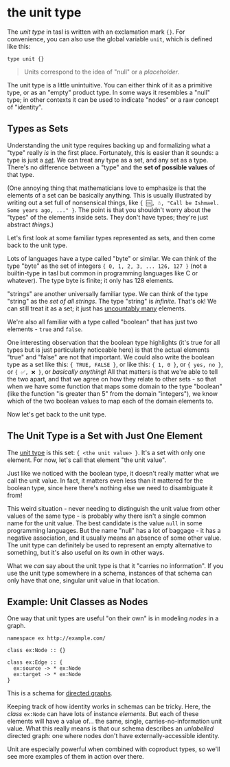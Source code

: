 # the unit type

The _unit type_ in tasl is written with an exclamation mark `{}`. For convenience, you can also use the global variable `unit`, which is defined like this:

```tasl
type unit {}
```

> Units correspond to the idea of "null" or a _placeholder_.

The unit type is a little unintuitive. You can either think of it as a primitive type, or as an "empty" product type. In some ways it resembles a "null" type; in other contexts it can be used to indicate "nodes" or a raw concept of "identity".

## Types as Sets

Understanding the unit type requires backing up and formalizing what a "type" really _is_ in the first place. Fortunately, this is easier than it sounds: a type is just a [_set_](<https://en.wikipedia.org/wiki/Set_(mathematics)>). We can treat any type as a set, and any set as a type. There's no difference between a "type" and the **set of possible values** of that type.

(One annoying thing that mathematicians love to emphasize is that the elements of a set can be basically anything. This is usually illustrated by writing out a set full of nonsensical things, like `{ 🆒, ☃︎, "Call be Ishmael. Some years ago, ..." }`. The point is that you shouldn't worry about the "types" of the elements inside sets. They don't have types; they're just abstract _things_.)

Let's first look at some familiar types represented as sets, and then come back to the unit type.

Lots of languages have a type called "byte" or similar. We can think of the type "byte" as the set of integers `{ 0, 1, 2, 3, ... 126, 127 }` (not a builtin-type in tasl but common in programming languages like C or whatever). The type byte is finite; it only has 128 elements.

"strings" are another universally familiar type. We can think of the type "string" as the _set of all strings_. The type "string" is _infinite_. That's ok! We can still treat it as a set; it just has [uncountably many](https://en.wikipedia.org/wiki/Uncountable_set) elements.

We're also all familiar with a type called "boolean" that has just two elements - `true` and `false`.

One interesting observation that the boolean type highlights (it's true for all types but is just particularly noticeable here) is that the actual elements "true" and "false" are not that important. We could also write the boolean type as a set like this: `{ TRUE, FALSE }`, or like this: `{ 1, 0 }`, or `{ yes, no }`, or `{ ✅, ❌ }`, or _basically anything_! All that matters is that we're able to tell the two apart, and that we agree on how they relate to other sets - so that when we have some function that maps some domain to the type "boolean" (like the function "is greater than 5" from the domain "integers"), we know which of the two boolean values to map each of the domain elements to.

Now let's get back to the unit type.

## The Unit Type is a Set with Just One Element

The [unit type](https://en.wikipedia.org/wiki/Unit_type) is this set: `{ <the unit value> }`. It's a set with only one element. For now, let's call that element "the unit value".

Just like we noticed with the boolean type, it doesn't really matter what we call the unit value. In fact, it matters even less than it mattered for the boolean type, since here there's nothing else we need to disambiguate it from!

This weird situation - never needing to distinguish the unit value from other values of the same type - is probably why there isn't a single common name for the unit value. The best candidate is the value `null` in some programming languages. But the name "null" has a lot of baggage - it has a negative association, and it usually means an absence of some other value. The unit type can definitely be used to represent an empty alternative to something, but it's also useful on its own in other ways.

What we _can_ say about the unit type is that it "carries no information". If you use the unit type somewhere in a schema, instances of that schema can only have that one, singular unit value in that location.

## Example: Unit Classes as Nodes

One way that unit types are useful "on their own" is in modeling _nodes_ in a graph.

```tasl
namespace ex http://example.com/

class ex:Node :: {}

class ex:Edge :: {
  ex:source -> * ex:Node
  ex:target -> * ex:Node
}
```

This is a schema for [directed graphs](https://en.wikipedia.org/wiki/Directed_graph).

Keeping track of how identity works in schemas can be tricky. Here, the _class_ `ex:Node` can have lots of instance _elements_. But each of these elements will have a value of... the same, single, carries-no-information unit value. What this really means is that our schema describes an _unlabelled_ directed graph: one where nodes don't have externally-accessible identity.

Unit are especially powerful when combined with coproduct types, so we'll see more examples of them in action over there.
